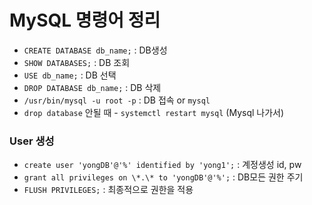 # MySQL 명령어 정리

- `CREATE DATABASE db_name;` : DB생성
- `SHOW DATABASES;` : DB 조회
- `USE db_name;` : DB 선택
- `DROP DATABASE db_name;` : DB 삭제
- `/usr/bin/mysql -u root -p` : DB 접속 or `mysql`
- `drop database` 안될 때 - `systemctl restart mysql` (Mysql 나가서)



### User 생성

- `create user 'yongDB'@'%' identified by 'yong1';` : 계정생성 id, pw
- `grant all privileges on \*.\* to 'yongDB'@'%';` : DB모든 권한 주기
- `FLUSH PRIVILEGES;` : 최종적으로 권한을 적용

